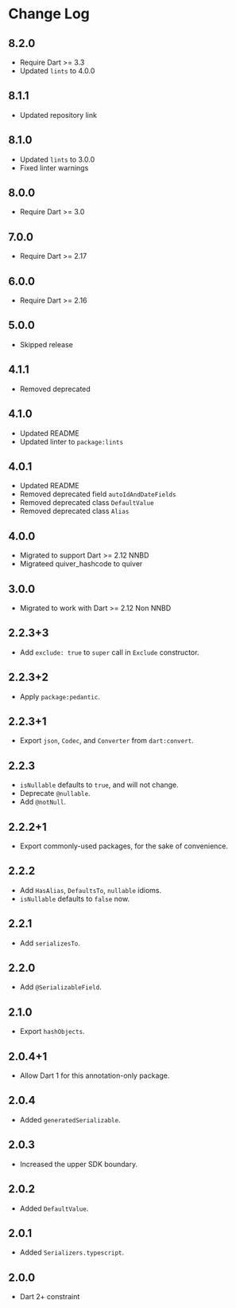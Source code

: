 # Change Log

## 8.2.0

* Require Dart >= 3.3
* Updated `lints` to 4.0.0

## 8.1.1

* Updated repository link

## 8.1.0

* Updated `lints` to 3.0.0
* Fixed linter warnings

## 8.0.0

* Require Dart >= 3.0

## 7.0.0

* Require Dart >= 2.17

## 6.0.0

* Require Dart >= 2.16

## 5.0.0

* Skipped release

## 4.1.1

* Removed deprecated

## 4.1.0

* Updated README
* Updated linter to `package:lints`

## 4.0.1

* Updated README
* Removed deprecated field `autoIdAndDateFields`
* Removed deprecated class `DefaultValue`
* Removed deprecated class `Alias`

## 4.0.0

* Migrated to support Dart >= 2.12 NNBD
* Migrateed quiver_hashcode to quiver

## 3.0.0

* Migrated to work with Dart >= 2.12 Non NNBD

## 2.2.3+3

* Add `exclude: true` to `super` call in `Exclude` constructor.

## 2.2.3+2

* Apply `package:pedantic`.

## 2.2.3+1

* Export `json`, `Codec`, and `Converter` from `dart:convert`.

## 2.2.3

* `isNullable` defaults to `true`, and will not change.
* Deprecate `@nullable`.
* Add `@notNull`.

## 2.2.2+1

* Export commonly-used packages, for the sake of convenience.

## 2.2.2

* Add `HasAlias`, `DefaultsTo`, `nullable` idioms.
* `isNullable` defaults to `false` now.

## 2.2.1

* Add `serializesTo`.

## 2.2.0

* Add `@SerializableField`.

## 2.1.0

* Export `hashObjects`.

## 2.0.4+1

* Allow Dart 1 for this annotation-only package.

## 2.0.4

* Added `generatedSerializable`.

## 2.0.3

* Increased the upper SDK boundary.

## 2.0.2

* Added `DefaultValue`.

## 2.0.1

* Added `Serializers.typescript`.

## 2.0.0

* Dart 2+ constraint
